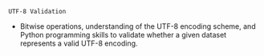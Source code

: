 	UTF-8 Validation
- Bitwise operations, understanding of the UTF-8 encoding scheme,
and Python programming skills to validate whether a given
dataset represents a valid UTF-8 encoding. 
